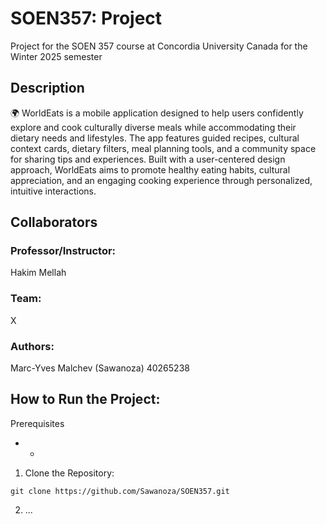 # SOEN357: Project
Project for the SOEN 357 course at Concordia University Canada for the Winter 2025 semester

## Description
🌍 WorldEats is a mobile application designed to help users confidently explore and cook culturally diverse meals while accommodating their dietary needs and lifestyles. The app features guided recipes, cultural context cards, dietary filters, meal planning tools, and a community space for sharing tips and experiences. Built with a user-centered design approach, WorldEats aims to promote healthy eating habits, cultural appreciation, and an engaging cooking experience through personalized, intuitive interactions.

## Collaborators
### Professor/Instructor:
Hakim Mellah

### Team:
X

### Authors:
Marc-Yves Malchev (Sawanoza) 40265238  


## How to Run the Project:
Prerequisites
- *

1. Clone the Repository:
```
git clone https://github.com/Sawanoza/SOEN357.git
```

2. ...  
